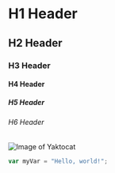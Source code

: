 # H1 Header

## H2 Header

### H3 Header

#### H4 Header

##### H5 Header

###### H6 Header

![Image of Yaktocat](https://octodex.github.com/images/yaktocat.png)

``` javascript
var myVar = "Hello, world!";
```
